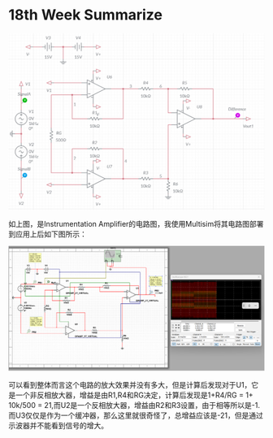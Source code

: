 # 18th Week Summarize



![image-20240228092559901](18week%20Summarize.assets/image-20240228092559901.png)

如上图，是Instrumentation Amplifier的电路图，我使用Multisim将其电路图部署到应用上后如下图所示：

![](18week%20Summarize.assets/image-20240228221833394.png)

可以看到整体而言这个电路的放大效果并没有多大，但是计算后发现对于U1，它是一个非反相放大器，增益是由R1,R4和RG决定，计算后发现是1+R4/RG = 1+ 10k/500 = 21,而U2是一个反相放大器，增益由R2和R3设置，由于相等所以是-1. 而U3仅仅是作为一个缓冲器，那么这里就很奇怪了，总增益应该是-21，但是通过示波器并不能看到信号的增大。